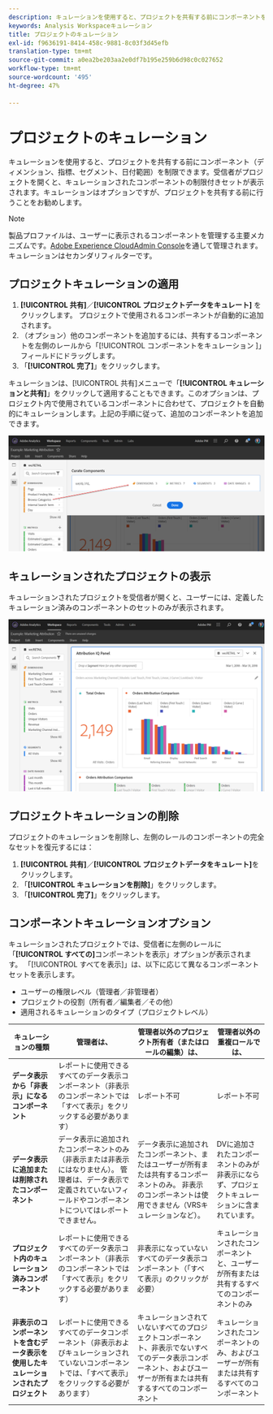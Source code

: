 ```yaml
---
description: キュレーションを使用すると、プロジェクトを共有する前にコンポーネントを制限できます。
keywords: Analysis Workspaceキュレーション
title: プロジェクトのキュレーション
exl-id: f9636191-8414-458c-9881-8c03f3d45efb
translation-type: tm+mt
source-git-commit: a0ea2be203aa2e0df7b195e259b6d98c0c027652
workflow-type: tm+mt
source-wordcount: '495'
ht-degree: 47%

---
```


# プロジェクトのキュレーション

キュレーションを使用すると、プロジェクトを共有する前にコンポーネント（ディメンション、指標、セグメント、日付範囲）を制限できます。受信者がプロジェクトを開くと、キュレーションされたコンポーネントの制限付きセットが表示されます。キュレーションはオプションですが、プロジェクトを共有する前に行うことをお勧めします。

>[!NOTE]
> 製品プロファイルは、ユーザーに表示されるコンポーネントを管理する主要メカニズムです。[Adobe Experience CloudAdmin Console](https://docs.adobe.com/content/help/ja-JP/core-services/interface/manage-users-and-products/admin-getting-started.html)を通して管理されます。 キュレーションはセカンダリフィルターです。

## プロジェクトキュレーションの適用

1. **[!UICONTROL 共有]**／**[!UICONTROL プロジェクトデータをキュレート]** をクリックします。
プロジェクトで使用されるコンポーネントが自動的に追加されます。
1. （オプション）他のコンポーネントを追加するには、共有するコンポーネントを左側のレールから「[!UICONTROL コンポーネントをキュレーション ]」フィールドにドラッグします。
1. 「**[!UICONTROL 完了]**」をクリックします。

キュレーションは、[!UICONTROL 共有]メニューで「**[!UICONTROL キュレーションと共有]**」をクリックして適用することもできます。このオプションは、プロジェクト内で使用されているコンポーネントに合わせて、プロジェクトを自動的にキュレーションします。上記の手順に従って、追加のコンポーネントを追加できます。

![](assets/curation-field.png)

## キュレーションされたプロジェクトの表示

キュレーションされたプロジェクトを受信者が開くと、ユーザーには、定義したキュレーション済みのコンポーネントのセットのみが表示されます。

![](assets/curate-project.png)

## プロジェクトキュレーションの削除

プロジェクトのキュレーションを削除し、左側のレールのコンポーネントの完全なセットを復元するには：

1. **[!UICONTROL 共有]**／**[!UICONTROL プロジェクトデータをキュレート]**&#x200B;をクリックします。
1. 「**[!UICONTROL キュレーションを削除]**」をクリックします。
1. 「**[!UICONTROL 完了]**」をクリックします。

## コンポーネントキュレーションオプション

キュレーションされたプロジェクトでは、受信者に左側のレールに「**[!UICONTROL すべての]**&#x200B;コンポーネントを表示」オプションが表示されます。 「[!UICONTROL すべてを表示]」は、以下に応じて異なるコンポーネントセットを表示します。

* ユーザーの権限レベル（管理者／非管理者）
* プロジェクトの役割（所有者／編集者／その他）
* 適用されるキュレーションのタイプ（プロジェクトレベル）

| キュレーションの種類 | 管理者は、 | 管理者以外のプロジェクト所有者（またはロールの編集）は、 | 管理者以外の重複ロールでは、 |
| --- | --- | --- | --- |
| **データ表示から「非表示」になるコンポーネント** | レポートに使用できるすべてのデータ表示コンポーネント（非表示のコンポーネントでは「すべて表示」をクリックする必要があります） | レポート不可 | レポート不可 |
| **データ表示に追加または削除されたコンポーネント** | データ表示に追加されたコンポーネントのみ（非表示または非表示にはなりません）。 管理者は、データ表示で定義されていないフィールドやコンポーネントについてはレポートできません。 | データ表示に追加されたコンポーネント、またはユーザーが所有または共有するコンポーネントのみ。 非表示のコンポーネントは使用できません（VRSキュレーションなど）。 | DVに追加されたコンポーネントのみが非表示にならず、プロジェクトキュレーションに含まれています。 |
| **プロジェクト内のキュレーション済みコンポーネント** | レポートに使用できるすべてのデータ表示コンポーネント（非表示のコンポーネントでは「すべて表示」をクリックする必要があります） | 非表示になっていないすべてのデータ表示コンポーネント（「すべて表示」のクリックが必要） | キュレーションされたコンポーネントと、ユーザーが所有または共有するすべてのコンポーネントのみ |
| **非表示のコンポーネントを含むデータ表示を使用したキュレーションされたプロジェクト** | レポートに使用できるすべてのデータコンポーネント（非表示およびキュレーションされていないコンポーネントでは、「すべて表示」をクリックする必要があります） | キュレーションされていないすべてのプロジェクトコンポーネント、非表示でないすべてのデータ表示コンポーネント、およびユーザーが所有または共有するすべてのコンポーネント | キュレーションされたコンポーネントのみ、およびユーザーが所有または共有するすべてのコンポーネント |
